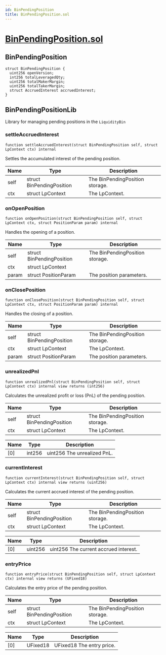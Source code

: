 ```yaml
---
id: BinPendingPosition
title: BinPendingPosition.sol
---
```

# [BinPendingPosition.sol](https://github.com/chromatic-protocol/contracts/tree/main/contracts/core/libraries/liquidity/BinPendingPosition.sol)

## BinPendingPosition

```solidity
struct BinPendingPosition {
  uint256 openVersion;
  int256 totalLeveragedQty;
  uint256 totalMakerMargin;
  uint256 totalTakerMargin;
  struct AccruedInterest accruedInterest;
}
```

## BinPendingPositionLib

Library for managing pending positions in the `LiquidityBin`

### settleAccruedInterest

```solidity
function settleAccruedInterest(struct BinPendingPosition self, struct LpContext ctx) internal
```

Settles the accumulated interest of the pending position.

| Name | Type | Description |
| ---- | ---- | ----------- |
| self | struct BinPendingPosition | The BinPendingPosition storage. |
| ctx | struct LpContext | The LpContext. |

### onOpenPosition

```solidity
function onOpenPosition(struct BinPendingPosition self, struct LpContext ctx, struct PositionParam param) internal
```

Handles the opening of a position.

| Name | Type | Description |
| ---- | ---- | ----------- |
| self | struct BinPendingPosition | The BinPendingPosition storage. |
| ctx | struct LpContext |  |
| param | struct PositionParam | The position parameters. |

### onClosePosition

```solidity
function onClosePosition(struct BinPendingPosition self, struct LpContext ctx, struct PositionParam param) internal
```

Handles the closing of a position.

| Name | Type | Description |
| ---- | ---- | ----------- |
| self | struct BinPendingPosition | The BinPendingPosition storage. |
| ctx | struct LpContext | The LpContext. |
| param | struct PositionParam | The position parameters. |

### unrealizedPnl

```solidity
function unrealizedPnl(struct BinPendingPosition self, struct LpContext ctx) internal view returns (int256)
```

Calculates the unrealized profit or loss (PnL) of the pending position.

| Name | Type | Description |
| ---- | ---- | ----------- |
| self | struct BinPendingPosition | The BinPendingPosition storage. |
| ctx | struct LpContext | The LpContext. |

| Name | Type | Description |
| ---- | ---- | ----------- |
| [0] | int256 | uint256 The unrealized PnL. |

### currentInterest

```solidity
function currentInterest(struct BinPendingPosition self, struct LpContext ctx) internal view returns (uint256)
```

Calculates the current accrued interest of the pending position.

| Name | Type | Description |
| ---- | ---- | ----------- |
| self | struct BinPendingPosition | The BinPendingPosition storage. |
| ctx | struct LpContext | The LpContext. |

| Name | Type | Description |
| ---- | ---- | ----------- |
| [0] | uint256 | uint256 The current accrued interest. |

### entryPrice

```solidity
function entryPrice(struct BinPendingPosition self, struct LpContext ctx) internal view returns (UFixed18)
```

Calculates the entry price of the pending position.

| Name | Type | Description |
| ---- | ---- | ----------- |
| self | struct BinPendingPosition | The BinPendingPosition storage. |
| ctx | struct LpContext | The LpContext. |

| Name | Type | Description |
| ---- | ---- | ----------- |
| [0] | UFixed18 | UFixed18 The entry price. |

